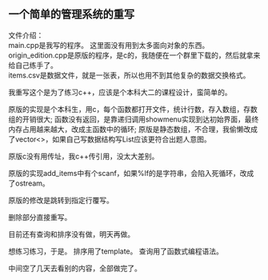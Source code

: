 ## 一个简单的管理系统的重写

文件介绍：  
main.cpp是我写的程序。
这里面没有用到太多面向对象的东西。  
origin_edition.cpp是原版的程序，是c的，我随便在一个群里下载的，然后就拿来给自己练手了。  
items.csv是数据文件，就是一张表，所以也用不到其他复杂的数据交换格式。  

我重写这个是为了练习c++，应该是个本科大二的课程设计，蛮简单的。

原版的实现是个本科生，用c，每个函数都打开文件，统计行数，存入数组，存数组的开销很大;
函数没有返回，是靠递归调用showmenu实现到达初始界面，最终内存占用越来越大，改成主函数中的循环;
原版是静态数组，不合理，我偷懒改成了vector<>，如果自己写数据结构写List应该更符合出题人意图。

原版c没有用传址，我c++传引用，没太大差别。  

原版的实现add_items中有个scanf，如果%lf的是字符串，会陷入死循环，改成了ostream。  

原版的修改是跳转到指定行覆写。  

删除部分直接重写。  

目前还有查询和排序没有做，明天再做。

想练习练习，于是。
排序用了template<int i>。
查询用了函数式编程语法。

中间空了几天去看别的内容，全部做完了。